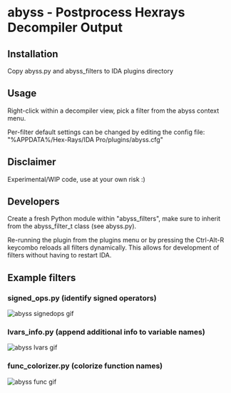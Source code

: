 # abyss - Postprocess Hexrays Decompiler Output

## Installation
Copy abyss.py and abyss_filters to IDA plugins directory

## Usage
Right-click within a decompiler view, pick a filter
from the abyss context menu.

Per-filter default settings can be changed by editing
the config file: "%APPDATA%/Hex-Rays/IDA Pro/plugins/abyss.cfg"

## Disclaimer
Experimental/WIP code, use at your own risk :)

## Developers
Create a fresh Python module within "abyss_filters", make sure
to inherit from the abyss_filter_t class (see abyss.py).

Re-running the plugin from the plugins menu or by pressing
the Ctrl-Alt-R keycombo reloads all filters dynamically.
This allows for development of filters without having to
restart IDA.

## Example filters

### signed_ops.py (identify signed operators)
![abyss signedops gif](/rsrc/signedops.gif?raw=true)

### lvars_info.py (append additional info to variable names)
![abyss lvars gif](/rsrc/lvars.gif?raw=true)

### func_colorizer.py (colorize function names)
![abyss func gif](/rsrc/func.gif?raw=true)
